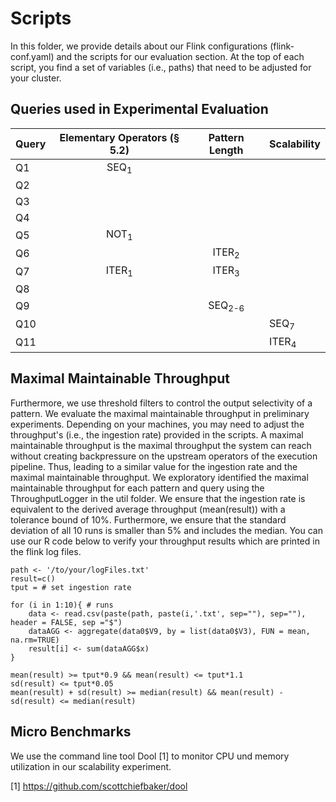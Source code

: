 # Scripts

In this folder, we provide details about our Flink configurations (flink-conf.yaml) and the scripts for our evaluation section. 
At the top of each script, you find a set of variables (i.e., paths) that need to be adjusted for your cluster.

## Queries used in Experimental Evaluation 

| Query | Elementary Operators (§ 5.2) | Pattern Length | Scalability | 
|-------|:----------------------------:|:--------------:|-------------|
| Q1    |          SEQ<sub>1           |                |             |
| Q2    |                              |                |             |
| Q3    |                              |                |             |
| Q4    |                              |                |             |
| Q5    |          NOT<sub>1           |                |             |
| Q6    |                              |   ITER<sub>2   |             |
| Q7    |          ITER<sub>1          |   ITER<sub>3   |             |
| Q8    |                              |                |             |
| Q9    |                              |  SEQ<sub>2-6   |             |
| Q10   |                              |                | SEQ<sub>7   |
| Q11   |                              |                | ITER<sub>4  |

 
## Maximal Maintainable Throughput
Furthermore, we use threshold filters to control the output selectivity of a pattern. We evaluate the maximal maintainable throughput in preliminary experiments. Depending on your machines, 
you may need to adjust the throughput's (i.e., the ingestion rate) provided in the scripts. A maximal maintainable throughput is the maximal throughput the system can reach without creating backpressure on the upstream operators of the execution pipeline.
Thus, leading to a similar value for the ingestion rate and the maximal maintainable throughput. We exploratory identified the maximal maintainable throughput for each pattern and query using the ThroughputLogger in the util folder.
We ensure that the ingestion rate is equivalent to the derived average throughput (mean(result)) with a tolerance bound of 10%. 
Furthermore, we ensure that the standard deviation of all 10 runs is smaller than 5% and includes the median. 
You can use our R code below to verify your throughput results which are printed in the flink log files. 
```
path <- '/to/your/logFiles.txt'
result=c()
tput = # set ingestion rate

for (i in 1:10){ # runs 
    data <- read.csv(paste(path, paste(i,'.txt', sep=""), sep=""), header = FALSE, sep ="$")
    dataAGG <- aggregate(data0$V9, by = list(data0$V3), FUN = mean, na.rm=TRUE)
    result[i] <- sum(dataAGG$x)
}

mean(result) >= tput*0.9 && mean(result) <= tput*1.1
sd(result) <= tput*0.05
mean(result) + sd(result) >= median(result) && mean(result) - sd(result) <= median(result)
``` 

## Micro Benchmarks
We use the command line tool Dool [1] to monitor CPU und memory utilization in our scalability experiment. 

[1] https://github.com/scottchiefbaker/dool

